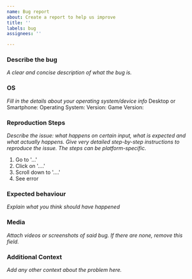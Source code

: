 ```yaml
---
name: Bug report
about: Create a report to help us improve
title: ''
labels: bug
assignees: ''

---
```


### Describe the bug
*A clear and concise description of what the bug is.*

### OS
*Fill in the details about your operating system/device info*
Desktop or Smartphone: 
Operating System: 
Version: 
Game Version: 

### Reproduction Steps
*Describe the issue: what happens on certain input, what is expected and what actually happens. Give very detailed step-by-step instructions to reproduce the issue. The steps can be platform-specific.*
1. Go to '...'
2. Click on '....'
3. Scroll down to '....'
4. See error

### Expected behaviour
*Explain what you think should have happened*

### Media
*Attach videos or screenshots of said bug. If there are none, remove this field.*

### Additional Context
*Add any other context about the problem here.*
